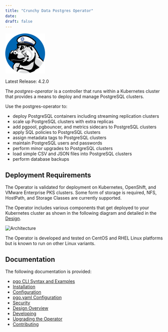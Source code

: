 ```yaml
---
title: "Crunchy Data Postgres Operator"
date:
draft: false
---
```


 <img width="25%" src="crunchy_logo.png"/>

Latest Release: 4.2.0

The *postgres-operator* is a controller that runs within a Kubernetes cluster that provides a means to deploy and manage PostgreSQL clusters.

Use the postgres-operator to:

 * deploy PostgreSQL containers including streaming replication clusters
 * scale up PostgreSQL clusters with extra replicas
 * add pgpool, pgbouncer, and metrics sidecars to PostgreSQL clusters
 * apply SQL policies to PostgreSQL clusters
 * assign metadata tags to PostgreSQL clusters
 * maintain PostgreSQL users and passwords
 * perform minor upgrades to PostgreSQL clusters
 * load simple CSV and JSON files into PostgreSQL clusters
 * perform database backups


## Deployment Requirements

The Operator is validated for deployment on Kubernetes, OpenShift, and VMware Enterprise PKS clusters.  Some form of storage is required, NFS, HostPath, and Storage Classes are currently supported.

The Operator includes various components that get deployed to your
Kubernetes cluster as shown in the following diagram and detailed
in the [Design](/design).

![Architecture](/Operator-Architecture.png)

The Operator is developed and tested on CentOS and RHEL Linux platforms but is known to run on other Linux variants.

## Documentation
The following documentation is provided:

 - [pgo CLI Syntax and Examples](/operatorcli)
 - [Installation](/installation)
 - [Configuration](/configuration)
 - [pgo.yaml Configuration](/configuration/pgo-yaml-configuration)
 - [Security](/security)
 - [Design Overview](/gettingstarted/design/designoverview)
 - [Developing](/installation/developer-setup)
 - [Upgrading the Operator](/upgrade)
 - [Contributing](/contributing/documentation-updates)

